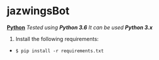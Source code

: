 # jazwingsBot
**[Python](https://www.python.org/)**
*Tested using __Python 3.6__*
*It can be used __Python 3.x__*

1. Install the following requirements:
  - `$ pip install -r requirements.txt`
